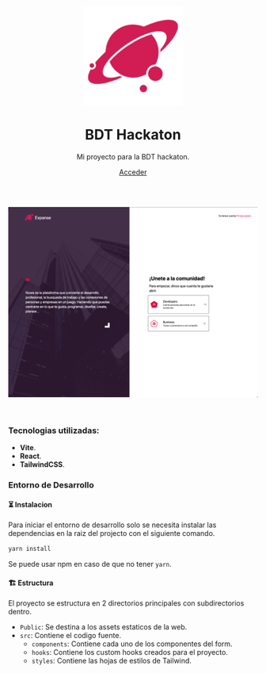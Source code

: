 <p align="center">
  <a href="https://bdt.nstlopez.com">
    <img src="./public/logo.png" width="200px" alt="Logo" />
  </a>
</p>
<h1 align="center">BDT Hackaton</h1>
<p align="center">Mi proyecto para la BDT hackaton.</p>
<p align="center"><a href="https://bdt.nstlopez.com">Acceder</a></p>
<div align="center">
</div>
<br />
<br>
<p align="center">
  <a href="https://bdt.nstlopez.com">
    <img src="./public/og.png" alt="Screenshot of the main page." />
  </a>
</p>

<br>

### Tecnologias utilizadas:

- **Vite**.
- **React**.
- **TailwindCSS**.

### Entorno de Desarrollo

#### ⏳ Instalacion

Para iniciar el entorno de desarrollo solo se necesita instalar las dependencias en la raiz del projecto con el siguiente comando.

```bash
yarn install
```

Se puede usar npm en caso de que no tener `yarn`.

#### 🏗️ Estructura

El proyecto se estructura en 2 directorios principales con subdirectorios dentro.

- `Public`: Se destina a los assets estaticos de la web.
- `src`: Contiene el codigo fuente.
  - `components`: Contiene cada uno de los componentes del form.
  - `hooks`: Contiene los custom hooks creados para el proyecto.
  - `styles`: Contiene las hojas de estilos de Tailwind.
